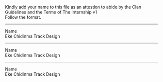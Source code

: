 Kindly add your name to this file as an attestion to abide by the Clan Guidelines and the Terms of The Internship v1
<br/> Follow the format.<br/> 
___
Name <br/> Eke Chidinma
Track Design
___
Name <br/> Eke Chidinma
Track  Design
___
Name <br/> Eke Chidinma
Track Design
